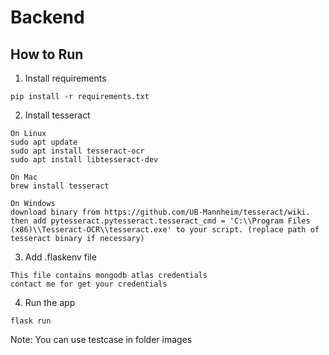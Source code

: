# Backend

## How to Run

1. Install requirements
```
pip install -r requirements.txt
```
2. Install tesseract
```
On Linux
sudo apt update
sudo apt install tesseract-ocr
sudo apt install libtesseract-dev

On Mac
brew install tesseract

On Windows
download binary from https://github.com/UB-Mannheim/tesseract/wiki. 
then add pytesseract.pytesseract.tesseract_cmd = 'C:\\Program Files (x86)\\Tesseract-OCR\\tesseract.exe' to your script. (replace path of tesseract binary if necessary)
```

3. Add .flaskenv file
```
This file contains mongodb atlas credentials
contact me for get your credentials
```

4. Run the app
```
flask run
```

Note: You can use testcase in folder images